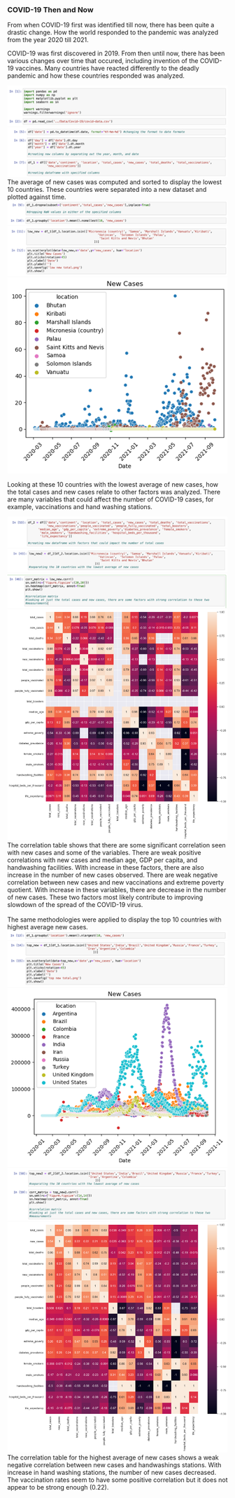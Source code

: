### COVID-19 Then and Now
From when COVID-19 first was identified till now, there has been quite a drastic change. How the world responded to the pandemic was analyzed from the year 2020 till 2021. 

COVID-19 was first discovered in 2019. From then until now, there has been various changes over time that occured, including invention of the COVID-19 vaccines. Many countries have reacted differently to the deadly pandemic and how these countries responded was analyzed. 

<img src="imgs/rc-244/1.png?raw=true"/>
<img src="imgs/rc-244/2.png?raw=true"/>
<br>
The average of new cases was computed and sorted to display the lowest 10 countries. These countries were separated into a new dataset and plotted against time.
<br>
<img src="imgs/rc-244/3.png?raw=true"/>
<img src="imgs/rc-244/4.png?raw=true"/>
<img src="imgs/rc-244/5.png?raw=true"/>

Looking at these 10 countries with the lowest average of new cases, how the total cases and new cases relate to other factors was analyzed. There are many variables that could affect the number of COVID-19 cases, for example, vaccinations and hand washing stations.

<img src="imgs/rc-244/9.png?raw=true"/>
<img src="imgs/rc-244/10.png?raw=true"/>
<img src="imgs/rc-244/11.png?raw=true"/>
<img src="imgs/rc-244/12.png?raw=true"/>
<br>
The correlation table shows that there are some significant correlation seen with new cases and some of the variables. There are weak positive correlations with new cases and median age, GDP per capita, and handwashing facilities. With increase in these factors, there are also increase in the number of new cases observed. There are weak negative correlation between new cases and new vaccinations and extreme poverty quotient. With increase in these variables, there are decrease in the number of new cases. These two factors most likely contribute to improving slowdown of the spread of the COVID-19 virus.
<br>
<br>
The same methodologies were applied to display the top 10 countries with highest average new cases.
<br>
<img src="imgs/rc-244/6.png?raw=true"/>
<img src="imgs/rc-244/7.png?raw=true"/>
<img src="imgs/rc-244/8.png?raw=true"/>
<img src="imgs/rc-244/13.png?raw=true"/>
<img src="imgs/rc-244/14.png?raw=true"/>
<br>
The correlation table for the highest average of new cases shows a weak negative correlation between new cases and handwashings stations. With increase in hand washing stations, the number of new cases decreased. The vaccination rates seem to have some positive correlation but it does not appear to be strong enough (0.22).
